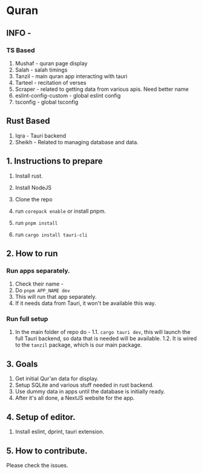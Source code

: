 # Quran

## INFO -

### TS Based

1. Mushaf - quran page display
2. Salah - salah timings
3. Tanzil	- main quran app interacting with tauri
4. Tarteel - recitation of verses
5. Scraper - related to getting data from various apis. Need better name
6. eslint-config-custom - global eslint config
7. tsconfig - global tsconfig

## Rust Based

1. Iqra - Tauri backend
2. Sheikh - Related to managing database and data.

## 1. Instructions to prepare

1. Install rust.

2. Install NodeJS

3. Clone the repo

4. run `corepack enable` or install pnpm.

5. run `pnpm install`

6. run `cargo install tauri-cli`

## 2. How to run

### Run apps separately.

1. Check their name -
2. Do `pnpm APP_NAME dev`
3. This will run that app separately.
4. If it needs data from Tauri, it won't be available this way.

### Run full setup

1. In the main folder of repo do -
   1.1. `cargo tauri dev`, this will launch the full Tauri backend, so data that is needed will be available.
   1.2. It is wired to the `tanzil` package, which is our main package.

## 3. Goals

1. Get initial Qur'an data for display.
2. Setup SQLite and various stuff needed in rust backend.
3. Use dummy data in apps until the database is initially ready.
4. After it's all done, a NextJS website for the app.

## 4. Setup of editor.

1. Install eslint, dprint, tauri extension.

## 5. How to contribute.

Please check the issues.
